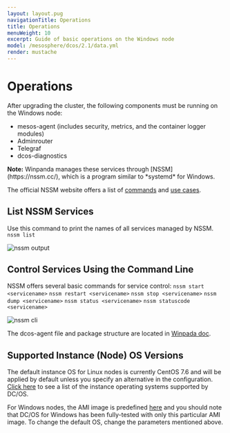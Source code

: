 ```yaml
---
layout: layout.pug
navigationTitle: Operations
title: Operations
menuWeight: 10
excerpt: Guide of basic operations on the Windows node
model: /mesosphere/dcos/2.1/data.yml
render: mustache
---
```


# Operations

After upgrading the cluster, the following components must be running on the Windows node:
- mesos-agent (includes security, metrics, and the container logger modules)
- Adminrouter
- Telegraf
- dcos-diagnostics

<p class="message--note"><strong>Note:</strong> Winpanda manages these services through [NSSM](https://nssm.cc/), which is a program similar to *systemd* for Windows.</p>

The official NSSM website offers a list of [commands](https://nssm.cc/commands) and [use cases](https://nssm.cc/scenarios).

## List NSSM Services

Use this command to print the names of all services managed by NSSM.
```nssm list```

![nssm output](/mesosphere/dcos/2.1/tutorials/windows/upgrade/img/nssm-list.png)

## Control Services Using the Command Line

NSSM offers several basic commands for service control:
```nssm start  <servicename>```
```nssm restart <servicename>```
```nssm stop <servicename>```
```nssm dump <servicename>```
```nssm status <servicename>```
```nssm statuscode <servicename>```

![nssm cli](/mesosphere/dcos/2.1/tutorials/windows/upgrade/img/nssm-cli.png)

The dcos-agent file and package structure are located in [Winpada doc](https://github.com/dcos/dcos/tree/master/packages/winpanda/extra/src/winpanda/docs#file-structure).

## Supported Instance (Node) OS Versions

The default instance OS for Linux nodes is currently CentOS 7.6 and will be applied by default unless you specify an alternative in the configuration. [Click here](https://github.com/dcos-terraform/terraform-aws-tested-oses/blob/support/0.2.x/variables.tf) to see a list of the instance operating systems supported by DC/OS.

For Windows nodes, the AMI image is predefined [here](https://github.com/dcos-terraform/terraform-aws-windows-instance/blob/ad5a80b014f0f3d5241c14e262981119344d7d1b/main.tf#L31) and you should note that DC/OS for Windows has been fully-tested with only this particular AMI image. To change the default OS, change the parameters mentioned above.
